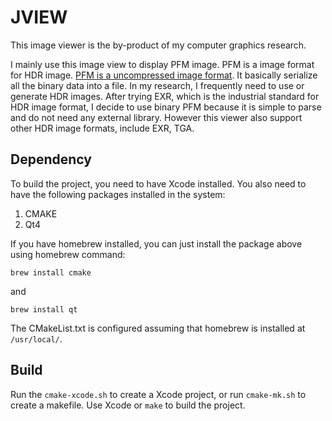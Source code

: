 JVIEW
========
This image viewer is the by-product of my computer graphics research. 

I mainly use this image view to display PFM image. PFM is a image format for HDR image. 
[PFM is a uncompressed image format](http://netpbm.sourceforge.net/doc/pfm.html). It basically serialize all the binary data into a file. In my research, I frequently need to use or generate HDR images. After trying EXR, which is the industrial standard for HDR image format, I decide to use binary PFM because it is simple to parse and do not need any external library. However this viewer also support other HDR image formats, include EXR, TGA. 


Dependency
-------------
To build the project, you need to have Xcode installed. You also need to have the following packages installed in the system:

1. CMAKE
2. Qt4

If you have homebrew installed, you can just install the package above using homebrew command:

```
brew install cmake
```

and

```
brew install qt
```

The CMakeList.txt is configured assuming that homebrew is installed at `/usr/local/`.

Build
--------------
Run the `cmake-xcode.sh` to create a Xcode project, or run `cmake-mk.sh` to create a makefile. Use Xcode or `make` to build the project.